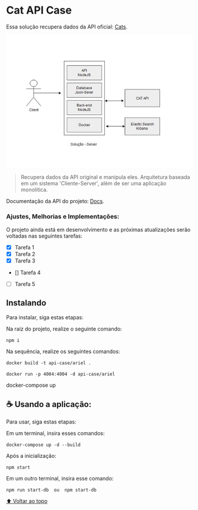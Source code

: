 # Cat API Case

Essa solução recupera dados da API oficial: [Cats](https://thecatapi.com/).

<img src="./architSoft.JPG" alt="desenho da arquitetura">

> Recupera dados da API original e manipula eles. Arquitetura baseada em um sistema 'Cliente-Server', além de ser uma aplicação monolítica.

Documentação da API do projeto: [Docs](https://documenter.getpostman.com/view/21008445/Uyxkijry).

### Ajustes, Melhorias e Implementações:

O projeto ainda está em desenvolvimento e as próximas atualizações serão voltadas nas seguintes tarefas:

- [x] Tarefa 1
- [x] Tarefa 2
- [x] Tarefa 3
- [] Tarefa 4
- [ ] Tarefa 5

## Instalando

Para instalar, siga estas etapas:

Na raiz do projeto, realize o seguinte comando:
```
npm i
```
Na sequência, realize os seguintes comandos:
```
docker build -t api-case/ariel .
```
```
docker run -p 4004:4004 -d api-case/ariel
```
docker-compose up

## ☕ Usando a aplicação:

Para usar, siga estas etapas:

Em um terminal, insira esses comandos:
```
docker-compose up -d --build
```
Após a inicialização:
```
npm start
```

Em um outro terminal, insira esse comando:
```
npm run start-db  ou  npm start-db
```

[⬆ Voltar ao topo](#Cat-API-Case)<br>